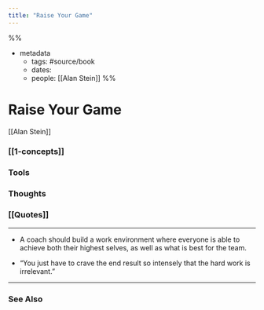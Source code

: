 ```yaml
---
title: "Raise Your Game"
---
```

%%
- metadata
	- tags: #source/book
	- dates: 
	- people: [[Alan Stein]]
%%

# Raise Your Game
[[Alan Stein]]

### [[1-concepts]]

### Tools

### Thoughts

### [[Quotes]]
---

- A coach should build a work environment where everyone is able to achieve both their highest selves, as well as what is best for the team.

- “You just have to crave the end result so intensely that the hard work is irrelevant.”


----
### See Also